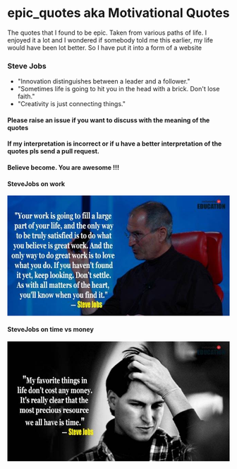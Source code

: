 # epic_quotes aka Motivational Quotes
The quotes that I found to be epic. Taken from various paths of life. I enjoyed it a lot and I wondered if somebody told me this earlier, my life would have been lot better. So I have put it into a form of a website

### Steve Jobs
  * "Innovation distinguishes between a leader and a follower."
  * "Sometimes life is going to hit you in the head with a brick. Don't lose faith."
  * "Creativity is just connecting things."
  
#### Please raise an issue if you want to discuss with the meaning of the quotes

#### If my interpretation is incorrect or if u have a better interpretation of the quotes pls send a pull request.

#### Believe become. You are awesome !!!

#### SteveJobs on work

![Steve Jobs on work](steve_jobs.jpg)

#### SteveJobs on time vs money

![Steve Jobs on work](steve_jobs2.jpg)
